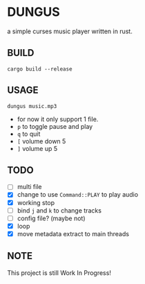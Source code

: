 # DUNGUS
a simple curses music player written in rust.

## BUILD
```shell
cargo build --release
```

## USAGE
```shell
dungus music.mp3
```
- for now it only support 1 file.
- `p` to toggle pause and play
- `q` to quit
- `[` volume down 5
- `]` volume up 5

## TODO
- [ ] multi file
- [x] change to use `Command::PLAY` to play audio
- [x] working stop
- [ ] bind `j` and `k` to change tracks
- [ ] config file? (maybe not)
- [x] loop
- [x] move metadata extract to main threads

## NOTE
This project is still Work In Progress!

